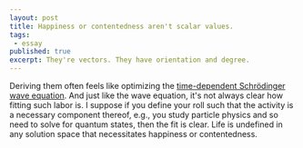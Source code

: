 ```yaml
---
layout: post
title: Happiness or contentedness aren't scalar values. 
tags:
 - essay
published: true
excerpt: They're vectors. They have orientation and degree.
---
```

<!--Happiness or contentedness aren't scalar values. They're vectors. They have orientation and degree. Deriving them often feels like optimizing the <a href="https://en.wikipedia.org/wiki/Schr%C3%B6dinger_equation#Time-dependent_equation">time-dependent Schrödinger wave equation</a>. And just like the wave equation, it's not always clear how fitting such labor is. I suppose if you define your roll such that the activity is a necessary component thereof, e.g., you study particle physics and so need to solve for quantum states, then the fit is clear. Life is undefined in any solution space that necessitates happiness or contentedness.-->

Deriving them often feels like optimizing the <a href="https://en.wikipedia.org/wiki/Schr%C3%B6dinger_equation#Time-dependent_equation">time-dependent Schrödinger wave equation</a>. And just like the wave equation, it's not always clear how fitting such labor is. I suppose if you define your roll such that the activity is a necessary component thereof, e.g., you study particle physics and so need to solve for quantum states, then the fit is clear. Life is undefined in any solution space that necessitates happiness or contentedness.
